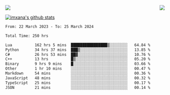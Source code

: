 <p>
  <a href="https://count.getloli.com/"><img src="https://count.getloli.com/get/@xana.readme?theme=moebooru-h"></a>
  <img src="https://weather-icon.journeyad.repl.co/@hangzhou?v=1" align="right">
</p>


<a href="https://github.com/imxana"><img align="center" src="https://github-readme-stats.vercel.app/api?username=imxana&show_icons=true&include_all_commits=true&hide_border=tru&custom_title=imxana%27s%20Github%20Stats" alt="imxana's github stats" /></a> 

<!--START_SECTION:waka-->

```txt
From: 22 March 2023 - To: 25 March 2024

Total Time: 250 hrs

Lua          162 hrs 5 mins  ████████████████▒░░░░░░░░   64.84 %
Python       34 hrs 37 mins  ███▒░░░░░░░░░░░░░░░░░░░░░   13.85 %
C#           26 hrs 53 mins  ██▓░░░░░░░░░░░░░░░░░░░░░░   10.76 %
C++          13 hrs          █▒░░░░░░░░░░░░░░░░░░░░░░░   05.20 %
Binary       9 hrs 9 mins    █░░░░░░░░░░░░░░░░░░░░░░░░   03.66 %
Other        1 hr 10 mins    ░░░░░░░░░░░░░░░░░░░░░░░░░   00.47 %
Markdown     54 mins         ░░░░░░░░░░░░░░░░░░░░░░░░░   00.36 %
JavaScript   48 mins         ░░░░░░░░░░░░░░░░░░░░░░░░░   00.32 %
TypeScript   25 mins         ░░░░░░░░░░░░░░░░░░░░░░░░░   00.17 %
JSON         21 mins         ░░░░░░░░░░░░░░░░░░░░░░░░░   00.14 %
```

<!--END_SECTION:waka-->
